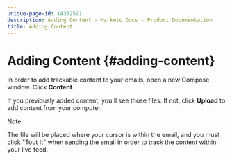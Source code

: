 ```yaml
---
unique-page-id: 14352591
description: Adding Content - Marketo Docs - Product Documentation
title: Adding Content
---
```


# Adding Content {#adding-content}

In order to add trackable content to your emails, open a new Compose window. Click **Content**.

If you previously added content, you'll see those files. If not, click **Upload** to add content from your computer.

>[!NOTE]
>
>The file will be placed where your cursor is within the email, and you must click "Tout It" when sending the email in order to track the content within your live feed.

